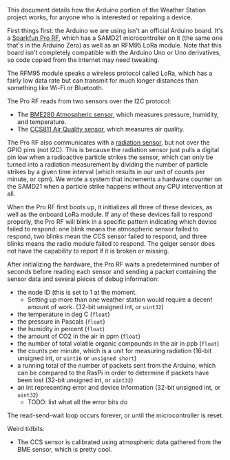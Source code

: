 This document details how the Arduino portion of the Weather Station project works, for anyone who is interested or repairing a device.

First things first: the Arduino we are using isn't an official Arduino board.  It's a [Sparkfun Pro RF](https://www.sparkfun.com/products/14916), which has a SAMD21 microcontroller on it (the same one that's in the Arduino Zero) as well as an RFM95 LoRa module.  Note that this board isn't completely compatible with the Arduino Uno or Uno derivatives, so code copied from the internet may need tweaking.

The RFM95 module speaks a wireless protocol called LoRa, which has a fairly low data rate but can transmit for much longer distances than something like Wi-Fi or Bluetooth.

The Pro RF reads from two sensors over the I2C protocol:
 - The [BME280 Atmospheric sensor](https://www.sparkfun.com/products/13676), which measures pressure, humidity, and temperature.
 - The [CCS811 Air Quality sensor](https://www.sparkfun.com/products/14193), which measures air quality.

The Pro RF also communicates with a [radiation sensor](https://www.sparkfun.com/products/14209), but not over the GPIO pins (not I2C).  This is because the radiation sensor just pulls a digital pin low when a radioactive particle strikes the sensor, which can only be turned into a radiation measurement by dividing the number of particle strikes by a given time interval (which results in our unit of counts per minute, or cpm).  We wrote a system that increments a hardware counter on the SAMD21 when a particle strike happens without any CPU intervention at all.

When the Pro RF first boots up, it initializes all three of these devices, as well as the onboard LoRa module.  If any of these devices fail to respond properly, the Pro RF will blink in a specific pattern indicating which device failed to respond: one blink means the atmospheric sensor failed to respond, two blinks mean the CCS sensor failed to respond, and three blinks means the radio module failed to respond.  The geiger sensor does not have the capability to report if it is broken or missing.

After initializing the hardware, the Pro RF waits a predetermined number of seconds before reading each sensor and sending a packet containing the sensor data and several pieces of debug information:
 - the node ID (this is set to 1 at the moment.
   - Setting up more than one weather station would require a decent amount of work. (32-bit unsigned int, or `uint32`)  
 - the temperature in deg C (`float`)
 - the pressure in Pascals (`float`)
 - the humidity in percent (`float`)
 - the amount of CO2 in the air in ppm (`float`)
 - the number of total volatile organic compounds in the air in ppb (`float`)
 - the counts per minute, which is a unit for measuring radiation (16-bit unsigned int, or `uint16` or `unsigned short`) 
 - a running total of the number of packets sent from the Arduino, which can be compared to the RasPi in order to determine if packets have been lost (32-bit unsigned int, or `uint32`)
 - an int representing error and device information (32-bit unsigned int, or `uint32`)
   - TODO: list what all the error bits do

The read-send-wait loop occurs forever, or until the microcontroller is reset.

Weird tidbits:
 - The CCS sensor is calibrated using atmospheric data gathered from the BME sensor, which is pretty cool.
